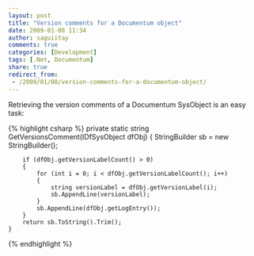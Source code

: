 ```yaml
---
layout: post
title: "Version comments for a Documentum object"
date: 2009-01-08 11:34
author: saguiitay
comments: true
categories: [Development]
tags: [.Net, Documentum]
share: true
redirect_from:
 - /2009/01/08/version-comments-for-a-documentum-object/
---
```

Retrieving the version comments of a Documentum SysObject is an easy task:

{% highlight csharp %}
    private static string GetVersionsComment(IDfSysObject dfObj)
    {
        StringBuilder sb = new StringBuilder();

        if (dfObj.getVersionLabelCount() > 0)
        {
            for (int i = 0; i < dfObj.getVersionLabelCount(); i++)
            {
                string versionLabel = dfObj.getVersionLabel(i);
                sb.AppendLine(versionLabel);
            }
            sb.AppendLine(dfObj.getLogEntry());
        }
        return sb.ToString().Trim();
    }
{% endhighlight %}
